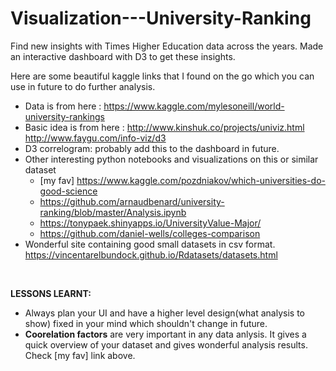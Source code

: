 # Visualization---University-Ranking
Find new insights with Times Higher Education data across the years. Made an interactive dashboard with D3 to get these insights.

Here are some beautiful kaggle links that I found on the go which you can use in future to do further analysis.
* Data is from here : https://www.kaggle.com/mylesoneill/world-university-rankings
* Basic idea is from here :  http://www.kinshuk.co/projects/univiz.html </br>
                             http://www.faygu.com/info-viz/d3
* D3 correlogram: probably add this to the dashboard in future.
* Other interesting python notebooks and visualizations on this or similar dataset
  * [my fav] https://www.kaggle.com/pozdniakov/which-universities-do-good-science
  * https://github.com/arnaudbenard/university-ranking/blob/master/Analysis.ipynb 
  * https://tonypaek.shinyapps.io/UniversityValue-Major/
  * https://github.com/daniel-wells/colleges-comparison
* Wonderful site containing good small datasets in csv format. https://vincentarelbundock.github.io/Rdatasets/datasets.html
</br>

<b>LESSONS LEARNT:</b>
* Always plan your UI and have a higher level design(what analysis to show) fixed in your mind which shouldn't change in future.
* <b>Coorelation factors</b> are very important in any data anlysis. It gives a quick overview of your dataset and gives wonderful analysis results. Check [my fav] link above.
  
